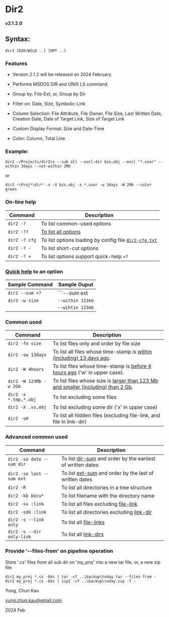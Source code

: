 # Dir2
**v2.1.2.0**

## Syntax:
```
dir2 [DIR/WILD ..] [OPT ..]
```

### Features

* Version 2.1.2 will be released on 2024 February.

* Performs MSDOS DIR and UNIX LS command.

* Group by: File-Ext, or, Group by Dir

* Filter on: Date, Size, Symbolic-Link

* Column Selection: File Attribute, File Owner, File Size, Last Written Date, Creation Date, Date of Target Link, Size of Target Link

* Custom Display Format: Size and Date-Time

* Color: Column, Total Line

### Example:
```
dir2 ~/Projects/dir2cs --sub all --excl-dir bin,obj --excl "*.user" --within 3days --not-within 2Mb
```
or
```
dir2 ~\Proj*\dir* -s -X bin,obj -x *.user -w 3days -W 2Mb --color green
```

### On-line help

| Command           | Description |
| -------           | ----------- |
| ```dir2 -?```     | To list common-used options
| ```dir2 -??```    | [To list all options](https://github.com/ck-yung/dir2cs/blob/main/docs/info-options.md)
| ```dir2 -? cfg``` | To list options loading by config file [```dir2-cfg.txt```](https://github.com/ck-yung/dir2cs/blob/main/docs/info-config-file.md)
| ```dir2 -? -```   | To list short-cut options
| ```dir2 -? +```   | To list options support quick-help ```+?```

### [Quick help](https://github.com/ck-yung/dir2cs/blob/main/docs/info-short-help.md) to an option

| Sample Command | Sample Ouput |
| -------------  | ------------ |
| ```dir2 --sum +?``` | ```--sum ext | dir | +dir | year``` |
| ```dir2 -w size```  | ```--within 123kb``` |
|                     | ```--wihtin 123mb``` |

### Common used

| Command | Description |
| ------- | ----------- |
| ```dir2 -fo size```          | To list files only and order by file size
| ```dir2 -sw 13days```        | To list all files whose time-stamp is [within (including) 13 days ago](https://github.com/ck-yung/dir2cs/blob/main/docs/info-within.md).
| ```dir2 -W 4hours```         | To list files whose time-stamp is [before 4 hours ago](https://github.com/ck-yung/dir2cs/blob/main/docs/info-within.md) ('w' in upper case).
| ```dir2 -W 123Mb -w 2Gb```   | To list files whose size is [larger than 123 Mb and smaller (including) than 2 Gb](https://github.com/ck-yung/dir2cs/blob/main/docs/info-within.md).
| ```dir2 -x *.tmp,*.obj```    | To list excluding some files
| ```dir2 -X .vs,obj```        | To list excluding some dir ('x' in upper case)
| ```dir2 -sH```               | To list all hidden files (excluding file-link, and file in link-dir)

### Advanced common used

| Command | Description |
| ------- | ----------- |
| ```dir2 -so date --sum dir``` | To list [dir-sum](https://github.com/ck-yung/dir2cs/blob/main/docs/info-sum.md) and order by the earliest of written dates
| ```dir2 -so last --sum ext``` | To list [ext-sum](https://github.com/ck-yung/dir2cs/blob/main/docs/info-sum.md) and order by the last of written dates
| ```dir2 -R```                 | To list all directories in a tree structure
| ```dir2 -kb Docu*```          | To list filename with the directory name
| ```dir2 -sx :link```          | To list all files excluding [file-link](https://github.com/ck-yung/dir2cs/blob/main/docs/info-link-file.md)
| ```dir2 -sdX :link```         | To list all directories excluding [link-dir](https://github.com/ck-yung/dir2cs/blob/main/docs/info-link-dir.md)
| ```dir2 -s --link only```     | To list all [file-links](https://github.com/ck-yung/dir2cs/blob/main/docs/info-link-file.md)
| ```dir2 -s --dir only-link``` | To list all [link-dirs](https://github.com/ck-yung/dir2cs/blob/main/docs/info-link-dir.md)

### Provide '--files-from' on pipeline operation
Store '.cs' files from all sub dir on 'my_proj' into a new tar file, or, a new zip file.
```
dir2 my_proj *.cs -bks | tar -cf ..\backup\today.tar --files-from -
dir2 my_proj *.cs -bks | zip2 -cf ..\backup\today.zip -T -
```

Yung, Chun Kau

<yung.chun.kau@gmail.com>

2024 Feb
